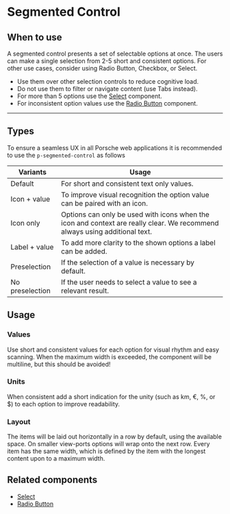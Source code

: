 # Segmented Control

<TableOfContents></TableOfContents>

## When to use

A segmented control presents a set of selectable options at once. The users can make a single selection from 2-5 short
and consistent options. For other use cases, consider using Radio Button, Checkbox, or Select.

- Use them over other selection controls to reduce cognitive load.
- Do not use them to filter or navigate content (use Tabs instead).
- For more than 5 options use the [Select](components/select) component.
- For inconsistent option values use the [Radio Button](components/radio-button) component.

---

## Types

To ensure a seamless UX in all Porsche web applications it is recommended to use the `p-segmented-control` as follows

| Variants        | Usage                                                                                                                      |
| --------------- | -------------------------------------------------------------------------------------------------------------------------- |
| Default         | For short and consistent text only values.                                                                                 |
| Icon + value    | To improve visual recognition the option value can be paired with an icon.                                                 |
| Icon only       | Options can only be used with icons when the icon and context are really clear. We recommend always using additional text. |
| Label + value   | To add more clarity to the shown options a label can be added.                                                             |
| Preselection    | If the selection of a value is necessary by default.                                                                       |
| No preselection | If the user needs to select a value to see a relevant result.                                                              |

## Usage

### Values

Use short and consistent values for each option for visual rhythm and easy scanning. When the maximum width is exceeded,
the component will be multiline, but this should be avoided!

### Units

When consistent add a short indication for the unity (such as km, €, %, or $) to each option to improve readability.

### Layout

The items will be laid out horizontally in a row by default, using the available space. On smaller view-ports options
will wrap onto the next row. Every item has the same width, which is defined by the item with the longest content upon
to a maximum width.

## Related components

- [Select](components/select)
- [Radio Button](components/radio-button)
